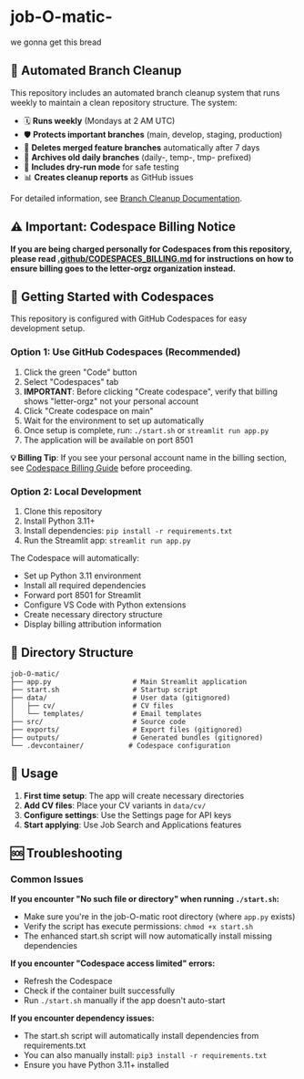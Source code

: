 # job-O-matic-
we gonna get this bread

## 🧹 Automated Branch Cleanup

This repository includes an automated branch cleanup system that runs weekly to maintain a clean repository structure. The system:

- 🗓️ **Runs weekly** (Mondays at 2 AM UTC)
- 🛡️ **Protects important branches** (main, develop, staging, production)
- 🔄 **Deletes merged feature branches** automatically after 7 days
- 📅 **Archives old daily branches** (daily-, temp-, tmp- prefixed)
- 🧪 **Includes dry-run mode** for safe testing
- 📊 **Creates cleanup reports** as GitHub issues

For detailed information, see [Branch Cleanup Documentation](.github/BRANCH_CLEANUP.md).

## ⚠️ Important: Codespace Billing Notice

**If you are being charged personally for Codespaces from this repository, please read [.github/CODESPACES_BILLING.md](.github/CODESPACES_BILLING.md) for instructions on how to ensure billing goes to the letter-orgz organization instead.**

## 🚀 Getting Started with Codespaces

This repository is configured with GitHub Codespaces for easy development setup.

### Option 1: Use GitHub Codespaces (Recommended)
1. Click the green "Code" button
2. Select "Codespaces" tab
3. **IMPORTANT**: Before clicking "Create codespace", verify that billing shows "letter-orgz" not your personal account
4. Click "Create codespace on main"
5. Wait for the environment to set up automatically
6. Once setup is complete, run: `./start.sh` or `streamlit run app.py`
7. The application will be available on port 8501

**💡 Billing Tip**: If you see your personal account name in the billing section, see [Codespace Billing Guide](.github/CODESPACES_BILLING.md) before proceeding.

### Option 2: Local Development
1. Clone this repository
2. Install Python 3.11+
3. Install dependencies: `pip install -r requirements.txt`
4. Run the Streamlit app: `streamlit run app.py`

The Codespace will automatically:
- Set up Python 3.11 environment
- Install all required dependencies
- Forward port 8501 for Streamlit
- Configure VS Code with Python extensions
- Create necessary directory structure
- Display billing attribution information

## 📁 Directory Structure

```
job-O-matic/
├── app.py                    # Main Streamlit application
├── start.sh                  # Startup script
├── data/                     # User data (gitignored)
│   ├── cv/                   # CV files
│   └── templates/            # Email templates
├── src/                      # Source code
├── exports/                  # Export files (gitignored)
├── outputs/                  # Generated bundles (gitignored)
└── .devcontainer/           # Codespace configuration
```

## 🔧 Usage

1. **First time setup**: The app will create necessary directories
2. **Add CV files**: Place your CV variants in `data/cv/`
3. **Configure settings**: Use the Settings page for API keys
4. **Start applying**: Use Job Search and Applications features

## 🆘 Troubleshooting

### Common Issues

**If you encounter "No such file or directory" when running `./start.sh`:**
- Make sure you're in the job-O-matic root directory (where `app.py` exists)
- Verify the script has execute permissions: `chmod +x start.sh`
- The enhanced start.sh script will now automatically install missing dependencies

**If you encounter "Codespace access limited" errors:**
- Refresh the Codespace
- Check if the container built successfully
- Run `./start.sh` manually if the app doesn't auto-start

**If you encounter dependency issues:**
- The start.sh script will automatically install dependencies from requirements.txt
- You can also manually install: `pip3 install -r requirements.txt`
- Ensure you have Python 3.11+ installed
